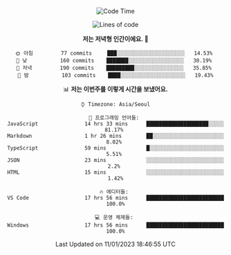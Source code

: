 <div align="center">

<br />

 <!--START_SECTION:waka-->
![Code Time](http://img.shields.io/badge/Code%20Time-250%20hrs%2027%20mins-blue)

![Lines of code](https://img.shields.io/badge/%EC%A0%80%EB%8A%94%20%EC%97%AC%ED%83%9C%EA%B9%8C%EC%A7%80%20-442%20Thousand%20%EC%A4%84%EC%9D%98%20%EC%BD%94%EB%93%9C%EB%A5%BC%20%EC%9E%91%EC%84%B1%ED%96%88%EC%96%B4%EC%9A%94.-blue)

**저는 저녁형 인간이에요. 🦉** 

```text
🌞 아침         77 commits     ███░░░░░░░░░░░░░░░░░░░░░░   14.53% 
🌆 낮　         160 commits    ███████░░░░░░░░░░░░░░░░░░   30.19% 
🌃 저녁         190 commits    █████████░░░░░░░░░░░░░░░░   35.85% 
🌙 밤　         103 commits    ████░░░░░░░░░░░░░░░░░░░░░   19.43%

```


📊 **저는 이번주를 이렇게 시간을 보냈어요.** 

```text
⌚︎ Timezone: Asia/Seoul

💬 프로그래밍 언어들: 
JavaScript               14 hrs 33 mins      ████████████████████░░░░░   81.17% 
Markdown                 1 hr 26 mins        ██░░░░░░░░░░░░░░░░░░░░░░░   8.02% 
TypeScript               59 mins             █░░░░░░░░░░░░░░░░░░░░░░░░   5.51% 
JSON                     23 mins             ░░░░░░░░░░░░░░░░░░░░░░░░░   2.2% 
HTML                     15 mins             ░░░░░░░░░░░░░░░░░░░░░░░░░   1.42%

🔥 에디터들: 
VS Code                  17 hrs 56 mins      █████████████████████████   100.0%

💻 운영 체제들: 
Windows                  17 hrs 56 mins      █████████████████████████   100.0%

```


 Last Updated on 11/01/2023 18:46:55 UTC
<!--END_SECTION:waka-->

</div>
